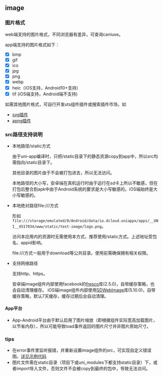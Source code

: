 ## image

<!-- UTSCOMJSON.image.description -->

<!-- UTSCOMJSON.image.compatibility -->

<!-- UTSCOMJSON.image.attribute -->

<!-- UTSCOMJSON.image.event -->

<!-- UTSCOMJSON.image.component_type-->

### 图片格式
web端支持的图片格式，不同浏览器有差异，可查询caniuse。

app端支持的图片格式如下：
- [x] bmp
- [x] gif
- [x] ico
- [x] jpg
- [x] png
- [x] webp
- [x] heic（iOS支持，Android10+支持）
- [x] tif (iOS端支持，Android端不支持)

如需其他图片格式，可自行开发uts组件插件或搜索插件市场，如
- [svg插件](https://ext.dcloud.net.cn/search?q=svg&orderBy=Relevance&cat1=8&cat2=82)
- [apng插件](https://ext.dcloud.net.cn/search?q=apng&orderBy=Relevance&cat1=8&cat2=82)

### src路径支持说明

- 本地路径/static方式

	由于uni-app编译时，只把/static目录下的静态资源copy到app中，所以src均需指向/static目录下。

	其他目录的图片由于不会被打包进去，所以无法访问。

	本地路径的大小写，安卓端在真机运行时由于运行在sd卡上所以不敏感，但在打包后整合到apk中由于Android系统的要求是大小写敏感的。iOS端始终是大小写敏感的。


- 本地绝对路径file:///方式

	形如`file:///storage/emulated/0/Android/data/io.dcloud.uniappx/apps/__UNI__4517034/www/static/test-image/logo.png`。

	访问本应用内的资源时无需使用本方式，推荐使用/static方式。上述地址受包名、appid影响。

	file:///方式一般用于download等公共目录。使用前需确保拥有相关权限。

- 支持网络路径

	支持http、https。

	安卓端image组件内部使用facebook的[fresco](https://github.com/facebook/fresco)库(2.5.0)，自带缓存策略，也会自动清理缓存。
	iOS端image组件内部使用[SDWebImage](https://github.com/SDWebImage/SDWebImage)库(5.10.0)，自带缓存策略，默认7天缓存，缓存过期后会自动清理。

#### App平台
- App-Android平台由于默认启用了图片缩放（即根据组件实际宽高加载图片，以节省内存），所以可能导致load事件返回的图片尺寸并非图片原始尺寸。

<!-- UTSCOMJSON.image.children -->

<!-- UTSCOMJSON.image.example -->

<!-- UTSCOMJSON.image.reference -->

### tips
- 在error事件里监听报错，并重新设置image组件的src，可实现自定义错误图。[详见示例代码](https://gitcode.net/dcloud/hello-uni-app-x/-/blob/master/pages/component/image/image-path.uvue)
- 图片文件需在static目录（项目下或uni_modules下都支持static目录）下，或者import导入文件，否则文件不会被copy到最终的包中，导致无法访问。
